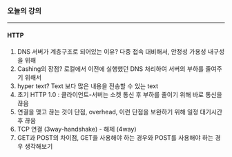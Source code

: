 ### 오늘의 강의

---

#### HTTP

1. DNS 서버가 계층구조로 되어있는 이유? 다중 접속 대비해서, 안정성 가용성 내구성을 위해
2. Cashing의 장점? 로컬에서 이전에 실행했던 DNS 처리하여 서버의 부하를 줄여주기 위해서
3. hyper text? Text 보다 많은 내용을 전송할 수 있는 text
4. 초기 HTTP 1.0 : 클라이언트-서버는 소켓 통신 후 부하를 줄이기 위해 바로 통신을 끊음
5. 연결을 맺고 끊는 것이 단점, overhead, 이런 단점을 보완하기 위해 일정 대기시간 후 끊음
6. TCP 연결 (3way-handshake) - 해제 (4way)
7. GET과 POST의 차이점, GET을 사용해야 하는 경우와 POST를 사용해야 하는 경우 생각해보기
